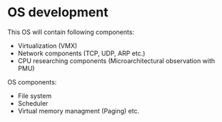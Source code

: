 # OS development
This OS will contain following components:

- Virtualization (VMX)
- Network components (TCP, UDP, ARP etc.)
- CPU researching components (Microarchitectural observation with PMU)

OS components:
  - File system
  - Scheduler
  - Virtual memory managment (Paging)
  etc.
